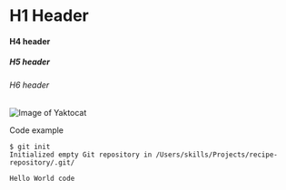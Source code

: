 # H1 Header
#### H4 header
##### H5 header
###### H6 header

![Image of Yaktocat](https://octodex.github.com/images/yaktocat.png)



Code example
```
$ git init
Initialized empty Git repository in /Users/skills/Projects/recipe-repository/.git/
```


```
Hello World code
```

